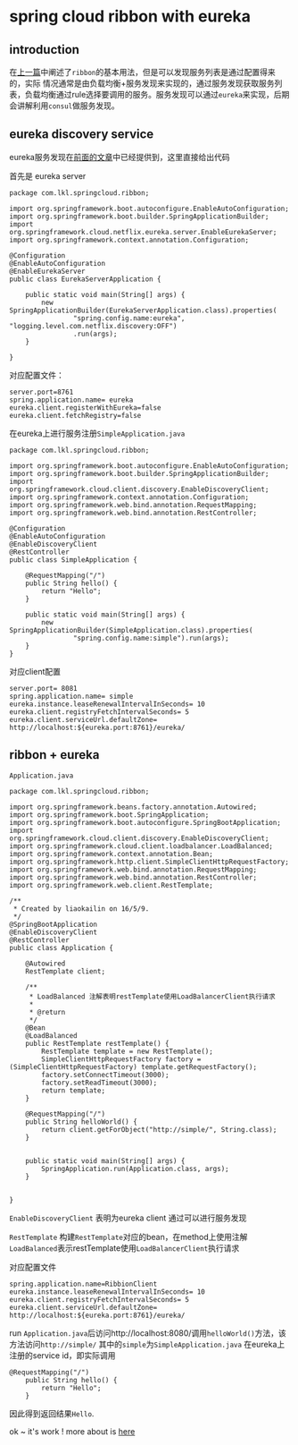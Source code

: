 # spring cloud ribbon with eureka

## introduction

在[上一篇](http://blog.csdn.net/liaokailin/article/details/51362144)中阐述了`ribbon`的基本用法，但是可以发现服务列表是通过配置得来的，实际
情况通常是由负载均衡+服务发现来实现的，通过服务发现获取服务列表，负载均衡通过rule选择要调用的服务。服务发现可以通过`eureka`来实现，后期会讲解利用`consul`做服务发现。


## eureka discovery service

eureka服务发现在[前面的文章](http://blog.csdn.net/liaokailin/article/details/51314001)中已经提供到，这里直接给出代码

首先是 eureka server

```
package com.lkl.springcloud.ribbon;

import org.springframework.boot.autoconfigure.EnableAutoConfiguration;
import org.springframework.boot.builder.SpringApplicationBuilder;
import org.springframework.cloud.netflix.eureka.server.EnableEurekaServer;
import org.springframework.context.annotation.Configuration;

@Configuration
@EnableAutoConfiguration
@EnableEurekaServer
public class EurekaServerApplication {

	public static void main(String[] args) {
		new SpringApplicationBuilder(EurekaServerApplication.class).properties(
				"spring.config.name:eureka", "logging.level.com.netflix.discovery:OFF")
				.run(args);
	}

}
```

对应配置文件：

```
server.port=8761
spring.application.name= eureka
eureka.client.registerWithEureka=false
eureka.client.fetchRegistry=false
```

在eureka上进行服务注册`SimpleApplication.java`

```
package com.lkl.springcloud.ribbon;

import org.springframework.boot.autoconfigure.EnableAutoConfiguration;
import org.springframework.boot.builder.SpringApplicationBuilder;
import org.springframework.cloud.client.discovery.EnableDiscoveryClient;
import org.springframework.context.annotation.Configuration;
import org.springframework.web.bind.annotation.RequestMapping;
import org.springframework.web.bind.annotation.RestController;

@Configuration
@EnableAutoConfiguration
@EnableDiscoveryClient
@RestController
public class SimpleApplication {
	
	@RequestMapping("/")
	public String hello() {
		return "Hello";
	}
	
	public static void main(String[] args) {
		new SpringApplicationBuilder(SimpleApplication.class).properties(
				"spring.config.name:simple").run(args);
	}	
}

```

对应client配置

```
server.port= 8081
spring.application.name= simple
eureka.instance.leaseRenewalIntervalInSeconds= 10
eureka.client.registryFetchIntervalSeconds= 5
eureka.client.serviceUrl.defaultZone= http://localhost:${eureka.port:8761}/eureka/

```

## ribbon + eureka 
`Application.java`

```
package com.lkl.springcloud.ribbon;

import org.springframework.beans.factory.annotation.Autowired;
import org.springframework.boot.SpringApplication;
import org.springframework.boot.autoconfigure.SpringBootApplication;
import org.springframework.cloud.client.discovery.EnableDiscoveryClient;
import org.springframework.cloud.client.loadbalancer.LoadBalanced;
import org.springframework.context.annotation.Bean;
import org.springframework.http.client.SimpleClientHttpRequestFactory;
import org.springframework.web.bind.annotation.RequestMapping;
import org.springframework.web.bind.annotation.RestController;
import org.springframework.web.client.RestTemplate;

/**
 * Created by liaokailin on 16/5/9.
 */
@SpringBootApplication
@EnableDiscoveryClient
@RestController
public class Application {

    @Autowired
    RestTemplate client;

    /**
     * LoadBalanced 注解表明restTemplate使用LoadBalancerClient执行请求
     *
     * @return
     */
    @Bean
    @LoadBalanced
    public RestTemplate restTemplate() {
        RestTemplate template = new RestTemplate();
        SimpleClientHttpRequestFactory factory = (SimpleClientHttpRequestFactory) template.getRequestFactory();
        factory.setConnectTimeout(3000);
        factory.setReadTimeout(3000);
        return template;
    }

    @RequestMapping("/")
    public String helloWorld() {
        return client.getForObject("http://simple/", String.class);
    }


    public static void main(String[] args) {
        SpringApplication.run(Application.class, args);
    }


}

```

`EnableDiscoveryClient` 表明为eureka client 通过可以进行服务发现

`RestTemplate` 构建`RestTemplate`对应的bean，在method上使用注解`LoadBalanced`表示restTemplate使用`LoadBalancerClient`执行请求

对应配置文件
```
spring.application.name=RibbionClient
eureka.instance.leaseRenewalIntervalInSeconds= 10
eureka.client.registryFetchIntervalSeconds= 5
eureka.client.serviceUrl.defaultZone= http://localhost:${eureka.port:8761}/eureka/
```

run `Application.java`后访问http://localhost:8080/调用`helloWorld()`方法，该方法访问`http://simple/` 其中的`simple`为`SimpleApplication.java`
在eureka上注册的service id，即实际调用
```
@RequestMapping("/")
	public String hello() {
		return "Hello";
	}
```

因此得到返回结果`Hello`.

ok ~ it's work !  more about is [here](https://github.com/liaokailin/springcloud/tree/master/ribbon-eureka)